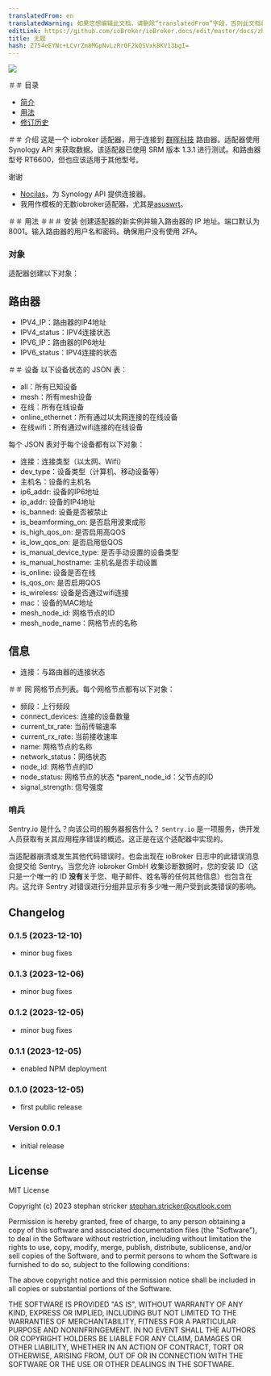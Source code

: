 ```yaml
---
translatedFrom: en
translatedWarning: 如果您想编辑此文档，请删除“translatedFrom”字段，否则此文档将再次自动翻译
editLink: https://github.com/ioBroker/ioBroker.docs/edit/master/docs/zh-cn/adapterref/iobroker.srm/README.md
title: 无题
hash: Z754eEYNc+LCvrZm8MGpNvLzRr0F2kQSVxk8KV13bgI=
---
```

![](../../../en/adapterref/iobroker.srm/admin/synology.png)

＃＃ 目录
- [简介](#简介)
- [用法](#用法)
- [修订历史](#Revision-History)

<a name="Introduction"></a>

＃＃ 介绍
这是一个 iobroker 适配器，用于连接到 [群晖科技](https://www.synology.com/) 路由器。适配器使用 Synology API 来获取数据。该适配器已使用 SRM 版本 1.3.1 进行测试。和路由器型号 RT6600，但也应该适用于其他型号。

谢谢

* [Nocilas](https://github.com/nioc)，为 Synology API 提供连接器。
* 我用作模板的无数iobroker适配器，尤其是[asuswrt](https://github.com/mcdhrts/ioBroker.asuswrt)。

<a name="Requirements"></a>

＃＃ 用法
＃＃＃ 安装
创建适配器的新实例并输入路由器的 IP 地址。端口默认为8001。输入路由器的用户名和密码。确保用户没有使用 2FA。

### 对象
适配器创建以下对象：

## 路由器
* IPV4_IP：路由器的IP4地址
* IPV4_status：IPV4连接状态
* IPV6_IP：路由器的IP6地址
* IPV6_status：IPV4连接的状态

＃＃ 设备
以下设备状态的 JSON 表：

* all：所有已知设备
* mesh：所有mesh设备
* 在线：所有在线设备
* online_ethernet：所有通过以太网连接的在线设备
* 在线wifi：所有通过wifi连接的在线设备

每个 JSON 表对于每个设备都有以下对象：

* 连接：连接类型（以太网、Wifi）
* dev_type：设备类型（计算机、移动设备等）
* 主机名：设备的主机名
* ip6_addr: 设备的IP6地址
* ip_addr: 设备的IP4地址
* is_banned: 设备是否被禁止
* is_beamforming_on: 是否启用波束成形
* is_high_qos_on: 是否启用高QOS
* is_low_qos_on: 是否启用低QOS
* is_manual_device_type: 是否手动设置的设备类型
* is_manual_hostname: 主机名是否手动设置
* is_online: 设备是否在线
* is_qos_on: 是否启用QOS
* is_wireless: 设备是否通过wifi连接
* mac：设备的MAC地址
* mesh_node_id: 网格节点的ID
* mesh_node_name：网格节点的名称

## 信息
* 连接：与路由器的连接状态

＃＃ 网
网格节点列表。每个网格节点都有以下对象：

* 频段：上行频段
* connect_devices: 连接的设备数量
* current_tx_rate: 当前传输速率
* current_rx_rate: 当前接收速率
* name: 网格节点的名称
* network_status：网络状态
* node_id: 网格节点的ID
* node_status: 网格节点的状态
*parent_node_id：父节点的ID
* signal_strength: 信号强度

### 哨兵
Sentry.io 是什么？向该公司的服务器报告什么？ `Sentry.io` 是一项服务，供开发人员获取有关其应用程序错误的概述。这正是在这个适配器中实现的。

当适配器崩溃或发生其他代码错误时，也会出现在 ioBroker 日志中的此错误消息会提交给 Sentry。当您允许 iobroker GmbH 收集诊断数据时，您的安装 ID（这只是一个唯一的 ID **没有**关于您、电子邮件、姓名等的任何其他信息）也包含在内。这允许 Sentry 对错误进行分组并显示有多少唯一用户受到此类错误的影响。

<a name="Revision-History"></a>

## Changelog
### 0.1.5 (2023-12-10)
- minor bug fixes

### 0.1.3 (2023-12-06)
- minor bug fixes

### 0.1.2 (2023-12-05)
- minor bug fixes

### 0.1.1 (2023-12-05)

- enabled NPM deployment

### 0.1.0 (2023-12-05)

- first public release

### Version 0.0.1

- initial release

## License
MIT License

Copyright (c) 2023 stephan stricker <stephan.stricker@outlook.com>

Permission is hereby granted, free of charge, to any person obtaining a copy
of this software and associated documentation files (the "Software"), to deal
in the Software without restriction, including without limitation the rights
to use, copy, modify, merge, publish, distribute, sublicense, and/or sell
copies of the Software, and to permit persons to whom the Software is
furnished to do so, subject to the following conditions:

The above copyright notice and this permission notice shall be included in all
copies or substantial portions of the Software.

THE SOFTWARE IS PROVIDED "AS IS", WITHOUT WARRANTY OF ANY KIND, EXPRESS OR
IMPLIED, INCLUDING BUT NOT LIMITED TO THE WARRANTIES OF MERCHANTABILITY,
FITNESS FOR A PARTICULAR PURPOSE AND NONINFRINGEMENT. IN NO EVENT SHALL THE
AUTHORS OR COPYRIGHT HOLDERS BE LIABLE FOR ANY CLAIM, DAMAGES OR OTHER
LIABILITY, WHETHER IN AN ACTION OF CONTRACT, TORT OR OTHERWISE, ARISING FROM,
OUT OF OR IN CONNECTION WITH THE SOFTWARE OR THE USE OR OTHER DEALINGS IN THE
SOFTWARE.